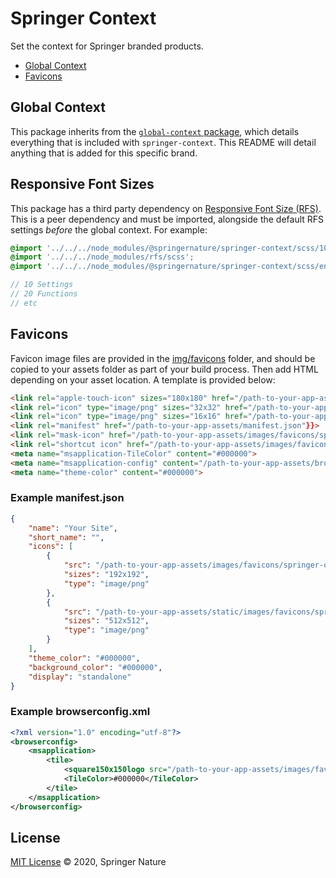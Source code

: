 # Springer Context

Set the context for Springer branded products.

- [Global Context](#global-context)
- [Favicons](#favicons)

## Global Context

This package inherits from the [`global-context` package](https://github.com/springernature/frontend-toolkits/tree/master/toolkits/global/packages/global-context), which details everything that is included with `springer-context`. This README will detail anything that is added for this specific brand.

## Responsive Font Sizes

This package has a third party dependency on [Responsive Font Size (RFS)](https://github.com/twbs/rfs).
This is a peer dependency and must be imported, alongside the default RFS settings _before_ the global context. For example:

```scss
@import '../../../node_modules/@springernature/springer-context/scss/10-settings/rfs';
@import '../../../node_modules/rfs/scss';
@import '../../../node_modules/@springernature/springer-context/scss/enhanced';

// 10 Settings
// 20 Functions
// etc
```

## Favicons

Favicon image files are provided in the [img/favicons](img/favicons) folder, and should be copied to your assets folder as part of your build process. Then add HTML depending on your asset location. A template is provided below:

```html
<link rel="apple-touch-icon" sizes="180x180" href="/path-to-your-app-assets/images/favicons/springer-or-bmc/apple-touch-icon.png"}}>
<link rel="icon" type="image/png" sizes="32x32" href="/path-to-your-app-assets/images/favicons/springer-or-bmc/favicon-32x32.png"}}>
<link rel="icon" type="image/png" sizes="16x16" href="/path-to-your-app-assets/images/favicons/springer-or-bmc/favicon-16x16.png"}}>
<link rel="manifest" href="/path-to-your-app-assets/manifest.json"}}>
<link rel="mask-icon" href="/path-to-your-app-assets/images/favicons/springer-or-bmc/safari-pinned-tab.svg"}} color="#000000">
<link rel="shortcut icon" href="/path-to-your-app-assets/images/favicons/springer-or-bmc/favicon.ico"}}>
<meta name="msapplication-TileColor" content="#000000">
<meta name="msapplication-config" content="/path-to-your-app-assets/browserconfig.xml"}}>
<meta name="theme-color" content="#000000">
```

### Example manifest.json

```json
{
    "name": "Your Site",
    "short_name": "",
    "icons": [
        {
            "src": "/path-to-your-app-assets/images/favicons/springer-or-bmc/android-chrome-192x192.png",
            "sizes": "192x192",
            "type": "image/png"
        },
        {
            "src": "/path-to-your-app-assets/static/images/favicons/springer-or-bmc/android-chrome-512x512.png",
            "sizes": "512x512",
            "type": "image/png"
        }
    ],
    "theme_color": "#000000",
    "background_color": "#000000",
    "display": "standalone"
}

```

### Example browserconfig.xml

```xml
<?xml version="1.0" encoding="utf-8"?>
<browserconfig>
    <msapplication>
        <tile>
            <square150x150logo src="/path-to-your-app-assets/images/favicons/springer-or-bmc/mstile-150x150.png"/>
            <TileColor>#000000</TileColor>
        </tile>
    </msapplication>
</browserconfig>
```

## License

[MIT License][info-license] &copy; 2020, Springer Nature

[info-license]: https://github.com/springernature/frontend-springer-toolkit/blob/master/LICENCE
